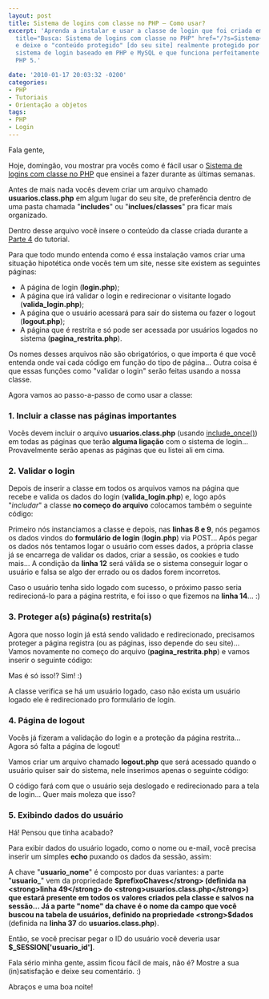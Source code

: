 ```yaml
---
layout: post
title: Sistema de logins com classe no PHP – Como usar?
excerpt: 'Aprenda a instalar e usar a classe de login que foi criada em várias <a
  title="Busca: Sistema de logins com classe no PHP" href="/?s=Sistema+de+logins+com+classe+no+PHP">partes</a>
  e deixe o "conteúdo protegido" [do seu site] realmente protegido por traz de um
  sistema de login baseado em PHP e MySQL e que funciona perfeitamente em PHP 4 e
  PHP 5.'

date: '2010-01-17 20:03:32 -0200'
categories:
- PHP
- Tutoriais
- Orientação a objetos
tags:
- PHP
- Login
---
```

Fala gente,

Hoje, domingão, vou mostrar pra vocês como é fácil usar o [Sistema de logins com classe no PHP](/?s=Sistema+de+logins+com+classe+no+PHP) que ensinei a fazer durante as últimas semanas.

Antes de mais nada vocês devem criar um arquivo chamado <strong>usuarios.class.php</strong> em algum lugar do seu site, de preferência dentro de uma pasta chamada "<strong>includes</strong>" ou "<strong>inclues/classes</strong>" pra ficar mais organizado.

Dentro desse arquivo você insere o conteúdo da classe criada durante a [Parte 4](/criando-um-sistema-de-logins-com-classe-no-php-parte-4) do tutorial.

Para que todo mundo entenda como é essa instalação vamos criar uma situação hipotética onde vocês tem um site, nesse site existem as seguintes páginas:

<ul>
<li>A página de login (<strong>login.php</strong>);</li>
<li>A página que irá validar o login e redirecionar o visitante logado (<strong>valida_login.php</strong>);</li>
<li>A página que o usuário acessará para sair do sistema ou fazer o logout (<strong>logout.php</strong>);</li>
<li>A página que é restrita e só pode ser acessada por usuários logados no sistema (<strong>pagina_restrita.php</strong>).</li>
</ul>
Os nomes desses arquivos não são obrigatórios, o que importa é que você entenda onde vai cada código em função do tipo de página... Outra coisa é que essas funções como "validar o login" serão feitas usando a nossa classe.

Agora vamos ao passo-a-passo de como usar a classe:

### 1. Incluir a classe nas páginas importantes
Vocês devem incluir o arquivo <strong>usuarios.class.php</strong> (usando [include_once()](http://br.php.net/manual/pt_BR/function.include-once.php)) em todas as páginas que terão <strong>alguma ligação</strong> com o sistema de login... Provavelmente serão apenas as páginas que eu listei ali em cima.

### 2. Validar o login
Depois de inserir a classe em todos os arquivos vamos na página que recebe e valida os dados do login (<strong>valida_login.php</strong>) e, logo após "<em>includar</em>" a classe <strong>no começo do arquivo</strong> colocamos também o seguinte código:


<div data-gist-id="b77d71909c03c26b900d" data-gist-show-loading="false"></div>

Primeiro nós instanciamos a classe e depois, nas <strong>linhas 8 e 9</strong>, nós pegamos os dados vindos do <strong>formulário de login</strong> (<strong>login.php</strong>) via POST... Após pegar os dados nós tentamos logar o usuário com esses dados, a própria classe já se encarrega de validar os dados, criar a sessão, os cookies e tudo mais... A condição da <strong>linha 12</strong> será válida se o sistema conseguir logar o usuário e falsa se algo der errado ou os dados forem incorretos.

Caso o usuário tenha sido logado com sucesso, o próximo passo seria redirecioná-lo para a página restrita, e foi isso o que fizemos na <strong>linha 14</strong>... :)

### 3. Proteger a(s) página(s) restrita(s)
Agora que nosso login já está sendo validado e redirecionado, precisamos proteger a página registra (ou as páginas, isso depende do seu site)... Vamos novamente no começo do arquivo (<strong>pagina_restrita.php</strong>) e vamos inserir o seguinte código:


<div data-gist-id="682b76c1aa4a324bbc3d" data-gist-show-loading="false"></div>

Mas é só isso!? Sim! :)

A classe verifica se há um usuário logado, caso não exista um usuário logado ele é redirecionado pro formulário de login.

### 4. Página de logout
Vocês já fizeram a validação do login e a proteção da página restrita... Agora só falta a página de logout!

Vamos criar um arquivo chamado <strong>logout.php</strong> que será acessado quando o usuário quiser sair do sistema, nele inserimos apenas o seguinte código:


<div data-gist-id="6ea65e1752998ee616a1" data-gist-show-loading="false"></div>

O código fará com que o usuário seja deslogado e redirecionado para a tela de login... Quer mais moleza que isso?

### 5. Exibindo dados do usuário
Há! Pensou que tinha acabado?

Para exibir dados do usuário logado, como o nome ou e-mail, você precisa inserir um simples <strong>echo</strong> puxando os dados da sessão, assim:


<div data-gist-id="7500abbf79b6acec21a2" data-gist-show-loading="false"></div>

A chave "<strong>usuario_nome</strong>" é composto por duas variantes: a parte "<strong>usuario_</strong>" vem da propriedade <strong>$prefixoChaves</strong> (definida na <strong>linha 49</strong> do <strong>usuarios.class.php</strong>) que estará presente em todos os valores criados pela classe e salvos na sessão... Já a parte "nome" da chave é o nome da campo que você buscou na tabela de usuários, definido na propriedade <strong>$dados</strong> (definida na <strong>linha 37</strong> do <strong>usuarios.class.php</strong>).

Então, se você precisar pegar o ID do usuário você deveria usar <strong>$_SESSION['usuario_id']</strong>.

Fala sério minha gente, assim ficou fácil de mais, não é? Mostre a sua (in)satisfação e deixe seu comentário. :)

Abraços e uma boa noite!


